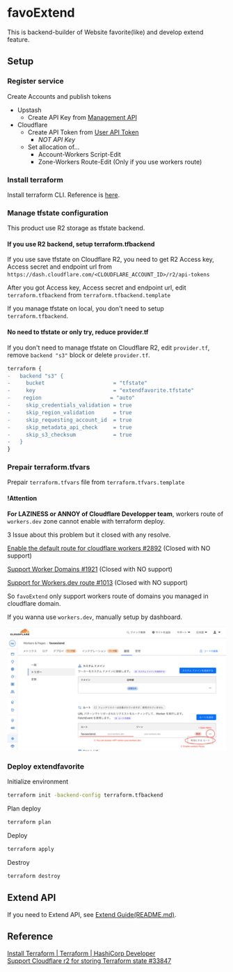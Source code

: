 # favoExtend

This is backend-builder of Website favorite(like) and develop extend feature.

## Setup

### Register service

Create Accounts and publish tokens

- Upstash
  - Create API Key from [Management API](https://console.upstash.com/account/api)
- Cloudflare
  - Create API Token from [User API Token](https://dash.cloudflare.com/profile/api-tokens)
    - _NOT API Key_
  - Set allocation of...
    - Account-Workers Script-Edit
    - Zone-Workers Route-Edit (Only if you use workers route)

### Install terraform

Install terraform CLI. Reference is [here](https://developer.hashicorp.com/terraform/tutorials/aws-get-started/install-cli).

### Manage tfstate configuration

This product use R2 storage as tfstate backend.

#### If you use R2 backend, setup terraform.tfbackend

If you use save tfstate on Cloudflare R2, you need to get R2 Access key, Access secret and endpoint url from `https://dash.cloudflare.com/<CLOUDFLARE_ACCOUNT_ID>/r2/api-tokens`

After you got Access key, Access secret and endpoint url, edit `terraform.tfbackend` from `terraform.tfbackend.template`

If you manage tfstate on local, you don't need to setup `terraform.tfbackend`.

#### No need to tfstate or only try, reduce provider.tf

If you don't need to manage tfstate on Cloudflare R2, edit `provider.tf`, remove `backend "s3"` block or delete `provider.tf`.

```diff
terraform {
-   backend "s3" {
-     bucket                      = "tfstate"
-     key                         = "extendfavorite.tfstate"
-    region                      = "auto"
-     skip_credentials_validation = true
-     skip_region_validation      = true
-     skip_requesting_account_id  = true
-     skip_metadata_api_check     = true
-     skip_s3_checksum            = true
-   }
}
```

### Prepair terraform.tfvars

Prepair `terraform.tfvars` file from `terraform.tfvars.template`

#### !Attention

**For LAZINESS or ANNOY of Cloudflare Developper team**, workers route of `workers.dev` zone cannot enable with terraform deploy.

3 Issue about this problem but it closed with any resolve.

[Enable the default route for cloudflare workers #2892](https://github.com/cloudflare/terraform-provider-cloudflare/issues/2892) (Closed with NO support)

[Support Worker Domains #1921](https://github.com/cloudflare/terraform-provider-cloudflare/issues/2892) (Closed with NO support)

[Support for Workers.dev route #1013](https://github.com/cloudflare/terraform-provider-cloudflare/issues/1013) (Closed with NO support)

So `favoExtend` only support workers route of domains you managed in cloudflare domain.

If you wanna use `workers.dev`, manually setup by dashboard.

![dashboard](.github/manual_workers_route.png)

### Deploy extendfavorite

Initialize environment

```sh
terraform init -backend-config terraform.tfbackend
```

Plan deploy

```sh
terraform plan
```

Deploy

```sh
terraform apply
```

Destroy

```sh
terraform destroy
```

## Extend API

If you need to Extend API, see [Extend Guide(README.md)](/api/src/README.md).

## Reference

[Install Terraform | Terraform | HashiCorp Developer](https://developer.hashicorp.com/terraform/tutorials/aws-get-started/install-cli)  
[Support Cloudflare r2 for storing Terraform state #33847](https://github.com/hashicorp/terraform/issues/33847#issuecomment-1854605813)
